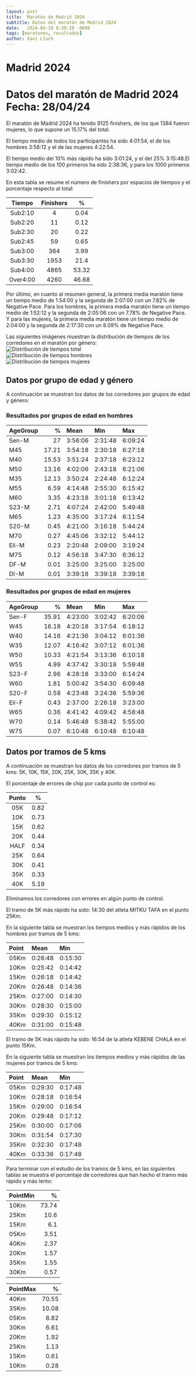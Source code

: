 ```yaml
---
layout: post
title:  Maratón de Madrid 2024
subtitle: Datos del maratón de Madrid 2024
date:   2024-04-28 8:30:20 -0600
tags: [maratones, resultados]
author: Xavi Lluch
---
```




Madrid 2024
===========

# Datos del maratón de Madrid 2024 Fecha: 28/04/24


El maratón de Madrid 2024 ha tenido 9125 finishers, de los que 1384 fueron mujeres, lo que supone un 15.17% del total.

El tiempo medio de todos los participantes ha sido 4:01:54, el de los hombres 3:58:12 y el de las mujeres 4:22:54.

El tiempo medio del 10% más rápido ha sido 3:01:24, y el del 25% 3:15:48.El tiempo medio de los 100 primeros ha sido 2:38:36, y para los 1000 primeros 3:02:42.

En esta tabla se resume el número de finishers por espacios de tiempos y el porcentaje respecto al total:  

|Tiempo|Finishers|%|
| :---: | :---: | :---: |
|Sub2:10|4|0.04|
|Sub2:20|11|0.12|
|Sub2:30|20|0.22|
|Sub2:45|59|0.65|
|Sub3:00|364|3.99|
|Sub3:30|1953|21.4|
|Sub4:00|4865|53.32|
|Over4:00|4260|46.68|


Por último, en cuanto al resumen general, la primera media maratón tiene un tiempo medio de 1:54:00 y la segunda de 2:07:00 con un 7.82% de Negative Pace. Para los hombres, la primera media maratón tiene un tiempo medio de 1:52:12 y la segunda de 2:05:06 con un 7.78% de Negative Pace. Y para las mujeres, la primera media maratón tiene un tiempo medio de 2:04:00 y la segunda de 2:17:30 con un 8.09% de Negative Pace.

Las siguientes imágenes muestran la distribución de tiempos de los corredores en el maratón por género:  
![Distribución de tiempos total](../assets/img/posts/20240428/TimeDistributionMadridMarathonTotal.svg)  
![Distribución de tiempos hombres](../assets/img/posts/20240428/TimeDistributionMadridMarathonMen.svg)  
![Distribución de tiempos mujeres](../assets/img/posts/20240428/TimeDistributionMadridMarathonWomen.svg)
## Datos por grupo de edad y género


A continuación se muestran los datos de los corredores por grupos de edad y género:
### Resultados por grupos de edad en hombres
  


| AgeGroup   |     % | Mean    | Min     | Max     |
|:-----------|------:|:--------|:--------|:--------|
| Sen-M      | 27    | 3:56:06 | 2:31:48 | 6:09:24 |
| M45        | 17.21 | 3:54:18 | 2:30:18 | 6:27:18 |
| M40        | 15.53 | 3:51:24 | 2:37:18 | 6:23:12 |
| M50        | 13.16 | 4:02:06 | 2:43:18 | 6:21:06 |
| M35        | 12.13 | 3:50:24 | 2:24:48 | 6:12:24 |
| M55        |  6.59 | 4:14:48 | 2:55:30 | 6:15:42 |
| M60        |  3.35 | 4:23:18 | 3:01:18 | 6:13:42 |
| S23-M      |  2.71 | 4:07:24 | 2:42:00 | 5:49:48 |
| M65        |  1.23 | 4:35:00 | 3:17:24 | 6:11:54 |
| S20-M      |  0.45 | 4:21:00 | 3:16:18 | 5:44:24 |
| M70        |  0.27 | 4:45:06 | 3:32:12 | 5:44:12 |
| Eli-M      |  0.23 | 2:20:48 | 2:09:00 | 3:19:24 |
| M75        |  0.12 | 4:56:18 | 3:47:30 | 6:36:12 |
| DF-M       |  0.01 | 3:25:00 | 3:25:00 | 3:25:00 |
| DI-M       |  0.01 | 3:39:18 | 3:39:18 | 3:39:18 |  

### Resultados por grupos de edad en mujeres
  


| AgeGroup   |     % | Mean    | Min     | Max     |
|:-----------|------:|:--------|:--------|:--------|
| Sen-F      | 35.91 | 4:23:00 | 3:02:42 | 6:20:06 |
| W45        | 16.18 | 4:20:18 | 3:17:54 | 6:18:12 |
| W40        | 14.16 | 4:21:36 | 3:04:12 | 6:01:36 |
| W35        | 12.07 | 4:16:42 | 3:07:12 | 6:01:36 |
| W50        | 10.33 | 4:21:54 | 3:13:36 | 6:10:18 |
| W55        |  4.99 | 4:37:42 | 3:30:18 | 5:59:48 |
| S23-F      |  2.96 | 4:28:18 | 3:33:00 | 6:14:24 |
| W60        |  1.81 | 5:00:42 | 3:54:30 | 6:09:48 |
| S20-F      |  0.58 | 4:23:48 | 3:24:36 | 5:59:36 |
| Eli-F      |  0.43 | 2:37:00 | 2:26:18 | 3:23:00 |
| W65        |  0.36 | 4:41:42 | 4:09:42 | 4:58:48 |
| W70        |  0.14 | 5:46:48 | 5:38:42 | 5:55:00 |
| W75        |  0.07 | 6:10:48 | 6:10:48 | 6:10:48 |  

## Datos por tramos de 5 kms


A continuación se muestran los datos de los corredores por tramos de 5 kms: 5K, 10K, 15K, 20K, 25K, 30K, 35K y 40K.

El porcentaje de errores de chip por cada punto de control es:  

|Punto|%|
| :---: | :---: |
|05K|0.82|
|10K|0.73|
|15K|0.62|
|20K|0.44|
|HALF|0.34|
|25K|0.64|
|30K|0.41|
|35K|0.33|
|40K|5.19|


Eliminamos los corredores con errores en algún punto de control.

El tramo de 5K más rápido ha sido: 14:30 del atleta MITKU TAFA en el punto 25Km.

En la siguiente tabla se muestran los tiempos medios y más rápidos de los hombres por tramos de 5 kms:

| Point   | Mean    | Min     |
|:--------|:--------|:--------|
| 05Km    | 0:26:48 | 0:15:30 |
| 10Km    | 0:25:42 | 0:14:42 |
| 15Km    | 0:26:18 | 0:14:42 |
| 20Km    | 0:26:48 | 0:14:36 |
| 25Km    | 0:27:00 | 0:14:30 |
| 30Km    | 0:28:30 | 0:15:00 |
| 35Km    | 0:29:30 | 0:15:12 |
| 40Km    | 0:31:00 | 0:15:48 |

El tramo de 5K más rápido ha sido: 16:54 de la atleta KEBENE CHALA en el punto 15Km.

En la siguiente tabla se muestran los tiempos medios y más rápidos de las mujeres por tramos de 5 kms:

| Point   | Mean    | Min     |
|:--------|:--------|:--------|
| 05Km    | 0:29:30 | 0:17:48 |
| 10Km    | 0:28:18 | 0:16:54 |
| 15Km    | 0:29:00 | 0:16:54 |
| 20Km    | 0:29:48 | 0:17:12 |
| 25Km    | 0:30:00 | 0:17:06 |
| 30Km    | 0:31:54 | 0:17:30 |
| 35Km    | 0:32:30 | 0:17:48 |
| 40Km    | 0:33:36 | 0:17:48 |

Para terminar con el estudio de los tramos de 5 kms, en las siguientes tablas se muestra el porcentaje de corredores que han hecho el tramo más rápido y más lento:

| PointMin   |     % |
|:-----------|------:|
| 10Km       | 73.74 |
| 25Km       | 10.6  |
| 15Km       |  6.1  |
| 05Km       |  3.51 |
| 40Km       |  2.37 |
| 20Km       |  1.57 |
| 35Km       |  1.55 |
| 30Km       |  0.57 |  


| PointMax   |     % |
|:-----------|------:|
| 40Km       | 70.55 |
| 35Km       | 10.08 |
| 05Km       |  8.82 |
| 30Km       |  6.61 |
| 20Km       |  1.92 |
| 25Km       |  1.13 |
| 15Km       |  0.61 |
| 10Km       |  0.28 |